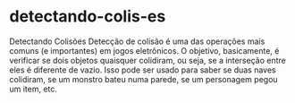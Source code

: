 # detectando-colis-es
Detectando Colisões Detecção de colisão 
é uma das operações mais comuns (e importantes) em jogos eletrônicos. 
O objetivo, basicamente, é verificar se dois objetos quaisquer colidiram, 
ou seja, se a interseção entre eles é diferente de vazio. Isso pode ser usado 
para saber se duas naves colidiram, se um monstro bateu numa parede, se um personagem pegou um item, etc.
